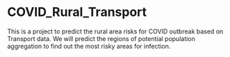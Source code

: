 # COVID_Rural_Transport
This is a project to predict the rural area risks for COVID outbreak based on Transport data. We will predict the regions of potential population aggregation to find out the most risky areas for infection.
